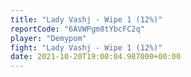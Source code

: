 ```yaml
---
title: "Lady Vashj - Wipe 1 (12%)"
reportCode: "6AVWPgm8tYbcFC2q"
player: "Demypom"
fight: "Lady Vashj - Wipe 1 (12%)"
date: 2021-10-20T19:00:04.987000+00:00
---
```

